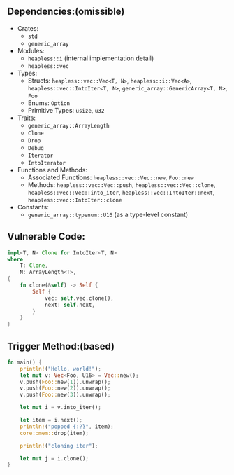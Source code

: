 ## Dependencies:(omissible)
- Crates:
  - `std`
  - `generic_array`
- Modules:
  - `heapless::i` (internal implementation detail)
  - `heapless::vec`
- Types:
  - Structs: `heapless::vec::Vec<T, N>`, `heapless::i::Vec<A>`, `heapless::vec::IntoIter<T, N>`, `generic_array::GenericArray<T, N>`, `Foo`
  - Enums: `Option`
  - Primitive Types: `usize`, `u32`
- Traits:
  - `generic_array::ArrayLength`
  - `Clone`
  - `Drop`
  - `Debug`
  - `Iterator`
  - `IntoIterator`
- Functions and Methods:
  - Associated Functions: `heapless::vec::Vec::new`, `Foo::new`
  - Methods: `heapless::vec::Vec::push`, `heapless::vec::Vec::clone`, `heapless::vec::Vec::into_iter`, `heapless::vec::IntoIter::next`, `heapless::vec::IntoIter::clone`
- Constants:
  - `generic_array::typenum::U16` (as a type-level constant)

## Vulnerable Code:
```rust
impl<T, N> Clone for IntoIter<T, N>
where
    T: Clone,
    N: ArrayLength<T>,
{
    fn clone(&self) -> Self {
        Self {
            vec: self.vec.clone(),
            next: self.next,
        }
    }
}
```

## Trigger Method:(based)
```rust
fn main() {
    println!("Hello, world!");
    let mut v: Vec<Foo, U16> = Vec::new();
    v.push(Foo::new(1)).unwrap();
    v.push(Foo::new(2)).unwrap();
    v.push(Foo::new(3)).unwrap();

    let mut i = v.into_iter();

    let item = i.next();
    println!("popped {:?}", item);
    core::mem::drop(item);

    println!("cloning iter");

    let mut j = i.clone();
}
```